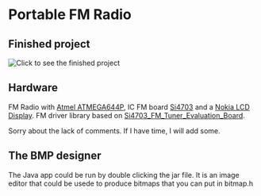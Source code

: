 Portable FM Radio
====================

Finished project
------------

![Click to see the finished project](https://raw.github.com/martinmarinov/AATMEGA644PandSi4703/master/finished_device.jpg "Finished project")


Hardware
------------

FM Radio with [Atmel ATMEGA644P](http://www.atmel.com/devices/atmega644p.aspx), IC FM board [Si4703](https://www.sparkfun.com/products/10663) and a [Nokia LCD Display](https://www.sparkfun.com/products/10168). FM driver library based on [Si4703_FM_Tuner_Evaluation_Board](https://github.com/sparkfun/Si4703_FM_Tuner_Evaluation_Board).

Sorry about the lack of comments. If I have time, I will add some.


The BMP designer
------------

The Java app could be run by double clicking the jar file. It is an image editor that could be usede to produce bitmaps that you can put in bitmap.h
